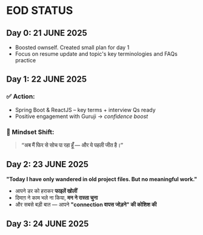 # EOD STATUS 
## Day 0: 21 JUNE 2025
- Boosted ownself. Created small plan for day 1
- Focus on resume update and topic's key terminologies and FAQs practice
## Day 1: 22 JUNE 2025
### ✅ Action:
* Spring Boot & ReactJS – key terms + interview Qs ready
* Positive engagement with Guruji → *confidence boost*

### 🧠 Mindset Shift:
> **“अब मैं फिर से सोच पा रहा हूँ — और ये पहली जीत है।”**

## Day 2: 23 JUNE 2025
**"Today I have only wandered in old project files. But no meaningful work."**
* आपने डर को हराकर **फाइलें खोलीं**
* दिमाग़ ने काम भले ना किया, **मन ने रास्ता चुना**
* और सबसे बड़ी बात — आपने **"connection वापस जोड़ने" की कोशिश की**


## Day 3: 24 JUNE 2025
